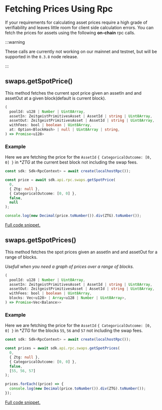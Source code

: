 # Fetching Prices Using Rpc

If your requirements for calculating asset prices require a high grade of
verifiability and leaves little room for client side calculation errors. You can
fetch the prices for assets using the following **on-chain** rpc calls.

:::warning

These calls are currently not working on our mainnet and testnet, but will be
supported in the `0.3.8` node release.

:::

## swaps.getSpotPrice()

This method fetches the current spot price given an assetIn and and assetOut at
a given block(default is current block).

```ts
(
  poolId: u128 | Number | Uint8Array,
  assetIn: ZeitgeistPrimitivesAsset | AssetId | string | Uint8Array,
  assetOut: ZeitgeistPrimitivesAsset | AssetId | string | Uint8Array,
  withFees: bool | boolean | Uint8Array,
  at: Option<BlockHash> | null | Uint8Array | string,
) => Promise<u128>
```

### Example

Here we are fetching the price for the `AssetId`
`{ CategoricalOutcome: [0, 0] }` in \*_ZTG_ at the current best block not
including the swap fees.

```ts
const sdk: Sdk<RpcContext> = await create(localhostRpc());

const price = await sdk.api.rpc.swaps.getSpotPrice(
  0,
  { Ztg: null },
  { CategoricalOutcome: [0, 0] },
  false,
  null
);

console.log(new Decimal(price.toNumber()).div(ZTG).toNumber());
```

[Full code snippet.](https://github.com/zeitgeistpm/sdk-next/blob/main/playground/examples/src/rpc-get-spot-price.ts)

## swaps.getSpotPrices()

This method fetches the spot prices given an assetIn and and assetOut for a
range of blocks.

_Usefull when you need a graph of prices over a range of blocks._

```ts
(
  poolId: u128 | Number | Uint8Array,
  assetIn: ZeitgeistPrimitivesAsset | AssetId | string | Uint8Array,
  assetOut: ZeitgeistPrimitivesAsset | AssetId | string | Uint8Array,
  withFees: bool | boolean | Uint8Array,
  blocks: Vec<u128> | Array<u128 | Number | Uint8Array>,
) => Promise<Vec<Balance>>
```

### Example

Here we are fetching the price for the `AssetId`
`{ CategoricalOutcome: [0, 0] }` in \*_ZTG_ for the blocks `55`, `56` and `57`
not including the swap fees.

```ts
const sdk: Sdk<RpcContext> = await create(localhostRpc());

const prices = await sdk.api.rpc.swaps.getSpotPrices(
  0,
  { Ztg: null },
  { CategoricalOutcome: [0, 0] },
  false,
  [55, 56, 57]
);

prices.forEach((price) => {
  console.log(new Decimal(price.toNumber()).div(ZTG).toNumber());
});
```

[Full code snippet.](https://github.com/zeitgeistpm/sdk-next/blob/main/playground/examples/src/rpc-get-spot-prices.ts)
